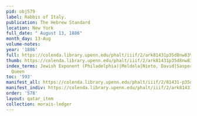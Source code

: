 ```yaml
---
pid: obj579
label: Rabbis of Italy.
publication: The Hebrew Standard
location: New York
full_date: " August 13, 1886"
month_day: 13-Aug
volume-notes:
year: '1886'
full: https://colenda.library.upenn.edu/phalt/iiif/2/ark81431p35d8nw83%2FSHA256E-s8066812--9ebb65426575736a2d140c78b1a00975e0cb550b3bcc5b34f8b62ad8357e49ec.jpeg/full/3500,/0/default.jpg
thumb: https://colenda.library.upenn.edu/phalt/iiif/2/ark81431p35d8nw83%2FSHA256E-s8066812--9ebb65426575736a2d140c78b1a00975e0cb550b3bcc5b34f8b62ad8357e49ec.jpeg/full/!200,200/0/default.jpg
index_terms: Jewish Exponent (Philadelphia)|Meldola|Nieto, David|Sasportas, Jacob|Victoria,
  Queen
toc: '593'
manifest_all: https://colenda.library.upenn.edu/phalt/iiif/2/81431-p35d8nw83/manifest
manifest_indiv: https://colenda.library.upenn.edu/phalt/iiif/2/ark81431p35d8nw83%2FSHA256E-s8066812--9ebb65426575736a2d140c78b1a00975e0cb550b3bcc5b34f8b62ad8357e49ec.jpeg
order: '578'
layout: qatar_item
collection: morais-ledger
---
```

